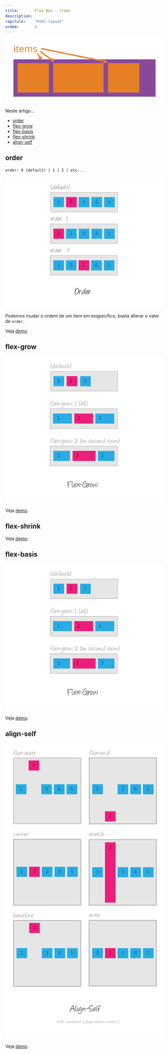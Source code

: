 ```yaml
---
title:       Flex Box - items
description:
capitulo:    "html-layout"
ordem:       4
---
```



![](flex-items.svg)


Neste artigo...

- [order](#order)
- [flex-grow](#flex-grow)
- [flex-basis](#flex-basis)
- [flex-shrink](#flex-shrink)
- [align-self](#align-self)


## order

    order: 0 (default) | 1 | 2 | etc...

![](order-illustration.png)

Podemos mudar o ordem de um item em esqpecífico, basta alterar o valor de `order`.

Veja [demo](01.html).


## flex-grow

![](flex-grow-illustration.jpg)

Veja [demo](02.html).


## flex-shrink

Veja [demo](03.html).


## flex-basis

![](flex-grow-illustration.jpg)

Veja [demo](04.html).

## align-self

![](align-self-illustration.png)

Veja [demo](05.html).






